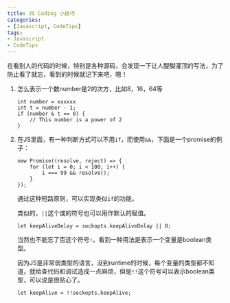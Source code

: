 ```yaml
---
title: JS Coding 小技巧
categories: 
- [Javascript, CodeTips]
tags:
- Javascript
- CodeTips
---
```


在看别人的代码的时候，特别是各种源码，会发现一下让人醍醐灌顶的写法，为了防止看了就忘，看到的时候就记下来吧，嗯！

1. 怎么表示一个数number是2的次方，比如8，16，64等

   ```
   int number = xxxxxx
   int t = number - 1;
   if (number & t == 0) {
       // This number is a power of 2
   }
   ```

2. 在JS里面，有一种判断方式可以不用`if`，而使用`&&`，下面是一个promise的例子：

   ```
   new Promise((resolve, reject) => {
       for (let i = 0; i < 100; i++) {
           i === 99 && resolve();
       }
   });
   ```

   通过这种短路原则，可以实现类似`if`的功能。

   类似的，`||`这个或的符号也可以用作默认的赋值。

   ```
   let keepAliveDelay = sockopts.keepAliveDelay || 0;
   ```

   当然也不能忘了否这个符号`!`。看到一种用法是表示一个变量是boolean类型。

   因为JS是非常弱类型的语言，没到runtime的时候，每个变量的类型都不知道，就给查代码和调试造成一点麻烦，但是`!!`这个符号可以表示boolean类型，可以说是很贴心了。

   ```
   let keepAlive = !!sockopts.keepAlive;
   ```